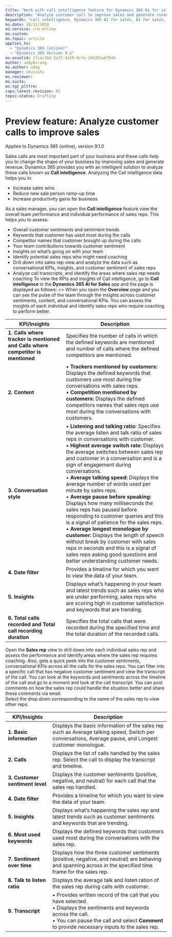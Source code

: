 ```yaml
---
title: "Work with call intelligence feature for Dynamics 365 Ai for sales | MicrosoftDocs"
description: "Analyze customer call to improve sales and generate revenue"
keywords: "call intelligence, Dynamics 365 AI for sales, AI for sales, Sales AI"
ms.date: 10/31/2018
ms.service: crm-online
ms.custom: 
ms.topic: article
applies_to:
  - "Dynamics 365 (online)"
  - "Dynamics 365 Version 9.x"
ms.assetid: 17cac16d-2a37-4a19-9cfe-2d4355a6f044
author: udaykirang
ms.author: udag
manager: shujoshi
ms.reviewer: 
ms.suite: 
ms.tgt_pltfrm: 
caps.latest.revision: 01
topic-status: Drafting
---
```


# Preview feature: Analyze customer calls to improve sales

Applies to Dynamics 365 (online), version 9.1.0

Sales calls are most important part of your business and these calls help you to change the shape of your business by improving sales and generate revenue. Dynamics 365 provides you with an intelligent solution to analyze these calls known as **Call intelligence**. Analyzing the Call intelligence data helps you in:
- Increase sales wins
- Reduce new sale person ramp-up time 
- Increase productivity gains for business

As a sales manager, you can open the **Call intelligence** feature view the overall team performance and individual performance of sales reps. This helps you to assess:
- Overall customer sentiments and sentiment trends 
- Keywords that customer has used most during the calls
- Competitor names that customer brought up during the calls
- Your team contributions towards customer sentiment
- Insights on what’s going on with your team
- Identify potential sales reps who might need coaching
- Drill down into sales rep view and analyze the data such as conversational KPIs, insights, and customer sentiment of sales reps
- Analyze call transcripts, and identify the areas where sales rep needs coaching
To view the KPIs and insights of Call intelligence, go to **Call intelligence** in the **Dynamics 365 AI for Sales** app and the page is displayed as follows:
<<image of call intelligence>>
When you open the **Overview** page and you can see the pulse of the team through the insights across customer sentiments, content, and conversational KPIs. You can assess the insights of each individual and identify sales reps who require coaching to perform better.

|KPI/Insights|Description|
|------------|-----------|
|**1. Calls where tracker is mentioned and Calls where competitor is mentioned**|Specifies the number of calls in which the defined keywords are mentioned and number of calls where the defined competitors are mentioned.|
|**2. Content**|• **Trackers mentioned by customers:** Displays the defined keywords that customers use most during the conversations with sales reps. <br>• **Competition mentioned by customers:** Displays the defined competitors names that sales reps use most during the conversations with customers.|
|**3. Conversation style**|• **Listening and talking ratio:** Specifies the average listen and talk ratio of sales reps in conversations with customer.<br> •	**Highest average switch rate:** Displays the average switches between sales rep and customer in a conversation and is a sign of engagement during conversations.<br>•	**Average talking speed:** Displays the average number of words used per minute by sales reps.<br>•	**Average pause before speaking:** Displays how many milliseconds the sales reps has paused before responding to customer queries and this is a signal of patience for the sales reps.<br>•	**Average longest monologue by customer:** Displays the length of speech without break by customer with sales reps in seconds and this is a signal of sales reps asking good questions and better understanding customer needs.|
|**4. Date filter**|Provides a timeline for which you want to view the data of your team.|
|**5. Insights**|Displays what’s happening in your team and latest trends such as sales reps who are under performing, sales reps who are scoring high in customer satisfaction and keywords that are trending.|
|**6. Total calls recorded and Total call recording duration**|Specifies the total calls that were recorded during the specified time and the total duration of the recorded calls.|

Open the **Sales rep** view to drill down into each individual sales rep and assess the performance and identify areas where the sales rep requires coaching. Also, gets a quick peek into the customer sentiments, conversational KPIs across all the calls for the sales reps. You can filter into a specific call that has negative customer sentiment and view the transcript of the call. You can look at the keywords and sentiments across the timeline of the call and go to a moment and look at the call transcript. You can post comments on how the sales rep could handle the situation better and share these comments via email.<br>
Select the drop down corresponding to the name of the sales rep to view other reps.<br>
<image to be added>

|KPI/Insights|Description|
|------------|-----------|
|**1. Basic information**|Displays the basic information of the sales rep such as Average talking speed, Switch per conversations, Average pause, and Longest customer monologue.|
|**2. Calls**|Displays the list of calls handled by the sales rep. Select the call to display the transcript and timeline. |
|**3. Customer sentiment level**|Displays the customer sentiments (positive, negative, and neutral) for each call that the sales rep handled. |
|**4. Date filter**|Provides a timeline for which you want to view the data of your team.|
|**5. Insights**|Displays what’s happening the sales rep and latest trends such as customer sentiments and keywords that are trending.|
|**6. Most used keywords**|Displays the defined keywords that customers used most during the conversations with the sales rep.|
|**7. Sentiment over time**|Displays how the three customer sentiments (positive, negative, and neutral) are behaving and spanning across in the specified time frame for the sales rep.|
|**8. Talk to listen ratio**|Displays the average talk and listen ration of the sales rep during calls with customer.|
|**9. Transcript**|•	Provides written record of the call that you have selected.<br>•	Displays the sentiments and keywords across the call.<br>•	You can pause the call and select **Comment** to provide necessary inputs to the sales rep.|






